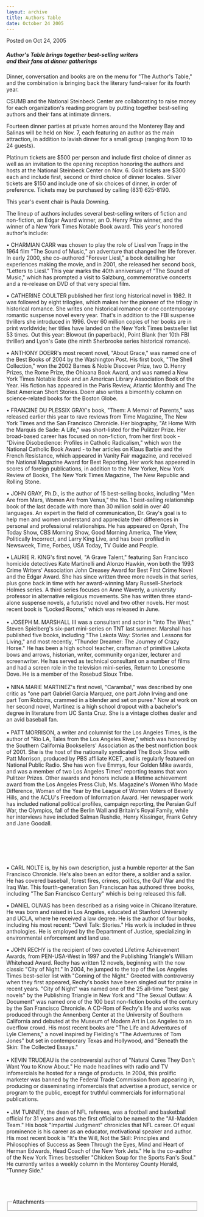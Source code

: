 ```yaml
---
layout: archive
title: Authors Table
date: October 24 2005
---
```





<span class="date">Posted on Oct 24, 2005    </span>
<h5>Author&apos;s Table brings together best-selling writers<br>
and their fans at dinner gatherings</br></h5>
<p>Dinner, conversation and books are on the menu for &quot;The Author&apos;s
Table,&quot; and the combination is bringing back the literary
fund-raiser for its fourth year.</p>
<p>CSUMB and the National Steinbeck Center are collaborating to
raise money for each organization&apos;s reading program by putting
together best-selling authors and their fans at intimate
dinners.</p>
<p>Fourteen dinner parties at private homes around the Monterey Bay
and Salinas will be held on Nov. 7, each featuring an author as the
main attraction, in addition to lavish dinner for a small group
(ranging from 10 to 24 guests).</p>
<p>Platinum tickets are $500 per person and include first choice of
dinner as well as an invitation to the opening reception honoring
the authors and hosts at the National Steinbeck Center on Nov. 6.
Gold tickets are $300 each and include first, second or third
choice of dinner locales. Silver tickets are $150 and include one
of six choices of dinner, in order of preference. Tickets may be
purchased by calling (831) 625-8190.</p>
<p>This year&apos;s event chair is Paula Downing.</p>
<p>The lineup of authors includes several best-selling writers of
fiction and non-fiction, an Edgar Award winner, an O. Henry Prize
winner, and the winner of a New York Times Notable Book award. This
year&apos;s honored author&apos;s include:</p>
<p>&#x2022; CHARMIAN CARR was chosen to play the role of Liesl von Trapp
in the 1964 film &quot;The Sound of Music,&quot; an adventure that changed
her life forever. In early 2000, she co-authored &quot;Forever Liesl,&quot; a
book detailing her experiences making the movie, and in 2001, she
released her second book, &quot;Letters to Liesl.&quot; This year marks the
40th anniversary of &quot;The Sound of Music,&quot; which has prompted a
visit to Salzburg, commemorative concerts and a re-release on DVD
of that very special film.</p>
<p>&#x2022; CATHERINE COULTER published her first long historical novel in
1982. It was followed by eight trilogies, which makes her the
pioneer of the trilogy in historical romance. She writes one
historical romance or one contemporary romantic suspense novel
every year. That&apos;s in addition to the FBI suspense thrillers she
introduced in 1996. Over 60 million copies of her books are in
print worldwide; her titles have landed on the New York Times
bestseller list 53 times. Out this year: Blowout (in paperback),
Point Blank (her 10th FBI thriller) and Lyon&apos;s Gate (the ninth
Sherbrooke series historical romance).</p>
<p>&#x2022; ANTHONY DOERR&apos;s most recent novel, &quot;About Grace,&quot; was named
one of the Best Books of 2004 by the Washington Post. His first
book, &quot;The Shell Collection,&quot; won the 2002 Barnes &amp; Noble
Discover Prize, two O. Henry Prizes, the Rome Prize, the Ohioana
Book Award, and was named a New York Times Notable Book and an
American Library Association Book of the Year. His fiction has
appeared in the Paris Review, Atlantic Monthly and The Best
American Short Stories. Doerr also writes a bimonthly column on
science-related books for the Boston Globe.</p>
<p>&#x2022; FRANCINE DU PLESSIX GRAY&apos;s book, &quot;Them: A Memoir of Parents,&quot;
was released earlier this year to rave reviews from Time Magazine,
The New York Times and the San Francisco Chronicle. Her biography,
&quot;At Home With the Marquis de Sade: A Life,&quot; was short-listed for
the Pulitzer Prize. Her broad-based career has focused on
non-fiction, from her first book - &quot;Divine Disobedience: Profiles
in Catholic Radicalism,&quot; which won the National Catholic Book Award
- to her articles on Klaus Barbie and the French Resistance, which
appeared in Vanity Fair magazine, and received the National
Magazine Award for Best Reporting. Her work has appeared in scores
of foreign publications, in addition to the New Yorker, New York
Review of Books, The New York Times Magazine, The New Republic and
Rolling Stone.</p>
<p>&#x2022; JOHN GRAY, Ph.D., is the author of 15 best-selling books,
including &quot;Men Are from Mars, Women Are from Venus,&quot; the No. 1
best-selling relationship book of the last decade with more than 30
million sold in over 40 languages. An expert in the field of
communication, Dr. Gray&apos;s goal is to help men and women understand
and appreciate their differences in personal and professional
relationships. He has appeared on Oprah, The Today Show, CBS
Morning Show, Good Morning America, The View, Politically
Incorrect, and Larry King Live, and has been profiled in Newsweek,
Time, Forbes, USA Today, TV Guide and People.</p>
<p>&#x2022; LAURIE R. KING&apos;s first novel, &quot;A Grave Talent,&quot; featuring San
Francisco homicide detectives Kate Martinelli and Alonzo Hawkin,
won both the 1993 Crime Writers&apos; Association John Creasey Award for
Best First Crime Novel and the Edgar Award. She has since written
three more novels in that series, plus gone back in time with her
award-winning Mary Russell-Sherlock Holmes series. A third series
focuses on Anne Waverly, a university professor in alternative
religious movements. She has written three stand-alone suspense
novels, a futuristic novel and two other novels. Her most recent
book is &quot;Locked Rooms,&quot; which was released in June.<br>
<br>
&#x2022; JOSEPH M. MARSHALL III was a consultant and actor in &quot;Into The
West,&quot; Steven Spielberg&apos;s six-part mini-series on TNT last summer.
Marshall has published five books, including &quot;The Lakota Way:
Stories and Lessons for Living,&quot; and most recently, &quot;Thunder
Dreamer: The Journey of Crazy Horse.&quot; He has been a high school
teacher, craftsman of primitive Lakota bows and arrows, historian,
writer, community organizer, lecturer and screenwriter. He has
served as technical consultant on a number of films and had a
screen role in the television mini-series, Return to Lonesome Dove.
He is a member of the Rosebud Sioux Tribe.<br>
<br>
&#x2022; NINA MARIE MARTINEZ&apos;s first novel, &quot;Caramba!,&quot; was described by
one critic as &quot;one part Gabriel Garcia Marquez, one part John
Irving and one part Tom Robbins, crammed in a blender and set on
puree.&quot; Now at work on her second novel, Martinez is a high school
dropout with a bachelor&apos;s degree in literature from UC Santa Cruz.
She is a vintage clothes dealer and an avid baseball fan.<br>
<br>
&#x2022; PATT MORRISON, a writer and columnist for the Los Angeles Times,
is the author of &quot;Rio LA, Tales from the Los Angeles River,&quot; which
was honored by the Southern California Booksellers&apos; Association as
the best nonfiction book of 2001. She is the host of the nationally
syndicated The Book Show with Patt Morrison, produced by PBS
affiliate KCET, and is regularly featured on National Public Radio.
She has won five Emmys, four Golden Mike awards, and was a member
of two Los Angeles Times&apos; reporting teams that won Pulitzer Prizes.
Other awards and honors include a lifetime achievement award from
the Los Angeles Press Club, Ms. Magazine&apos;s Women Who Made
Difference, Woman of the Year by the League of Women Voters of
Beverly Hills, and the ACLU&apos;s Freedom of Information Award. Her
newspaper work has included national political profiles, campaign
reporting, the Persian Gulf War, the Olympics, fall of the Berlin
Wall and Britain&apos;s Royal Family, while her interviews have included
Salman Rushdie, Henry Kissinger, Frank Gehry and Jane Goodall.</br></br></br></br></br></br></p>
<p>&#x2022; CARL NOLTE is, by his own description, just a humble reporter
at the San Francisco Chronicle. He&apos;s also been an editor there, a
soldier and a sailor. He has covered baseball, forest fires,
crimes, politics, the Gulf War and the Iraq War. This
fourth-generation San Franciscan has authored three books,
including &quot;The San Francisco Century&quot; which is being released this
fall.</p>
<p>&#x2022; DANIEL OLIVAS has been described as a rising voice in Chicano
literature. He was born and raised in Los Angeles, educated at
Stanford University and UCLA, where he received a law degree. He is
the author of four books, including his most recent: &quot;Devil Talk:
Stories.&quot; His work is included in three anthologies. He is employed
by the Department of Justice, specializing in environmental
enforcement and land use.</p>
<p>&#x2022; JOHN RECHY is the recipient of two coveted Lifetime
Achievement Awards, from PEN-USA-West in 1997 and the Publishing
Triangle&apos;s William Whitehead Award. Rechy has written 12 novels,
beginning with the now classic &quot;City of Night.&quot; In 2004, he jumped
to the top of the Los Angeles Times best-seller list with &quot;Coming
of the Night.&quot; Greeted with controversy when they first appeared,
Rechy&apos;s books have been singled out for praise in recent years.
&quot;City of Night&quot; was named one of the 25 all-time &quot;best gay novels&quot;
by the Publishing Triangle in New York and &quot;The Sexual Outlaw: A
Document&quot; was named one of the 100 best non-fiction books of the
century by the San Francisco Chronicle. A CD-Rom of Rechy&apos;s life
and works was produced through the Annenberg Center at the
University of Southern California and debuted at the Museum of
Modern Art in Los Angeles to an overflow crowd. His most recent
books are &quot;The Life and Adventures of Lyle Clemens,&quot; a novel
inspired by Fielding&apos;s &quot;The Adventures of Tom Jones&quot; but set in
contemporary Texas and Hollywood, and &quot;Beneath the Skin: The
Collected Essays.&quot;<br>
<br>
&#x2022; KEVIN TRUDEAU is the controversial author of &quot;Natural Cures They
Don&apos;t Want You to Know About.&quot; He made headlines with radio and TV
infomercials he hosted for a range of products. In 2004, this
prolific marketer was banned by the Federal Trade Commission from
appearing in, producing or disseminating infomercials that
advertise a product, service or program to the public, except for
truthful commercials for informational publications.<br>
<br>
&#x2022; JIM TUNNEY, the dean of NFL referees, was a football and
basketball official for 31 years and was the first official to be
named to the &quot;All-Madden Team.&quot; His book &quot;Impartial Judgment&quot;
chronicles that NFL career. Of equal prominence is his career as an
educator, motivational speaker and author. His most recent book is
&quot;It&apos;s the Will, Not the Skill: Principles and Philosophies of
Success as Seen Through the Eyes, Mind and Heart of Herman Edwards,
Head Coach of the New York Jets.&quot; He is the co-author of the New
York Times bestseller &quot;Chicken Soup for the Sports Fan&apos;s Soul.&quot; He
currently writes a weekly column in the Monterey County Herald,
&quot;Tunney Side.&quot;</br></br></br></br></p>
<fieldset class="fieldgroup group-attachments">
<legend>Attachments</legend>
<div class="field field-type-emvideo field-field-attach-video">
<div class="field-items">
<div class="field-item odd">
<div class="emvideo emvideo-video emvideo-"/>
</div>
</div>
</div>
</fieldset>





